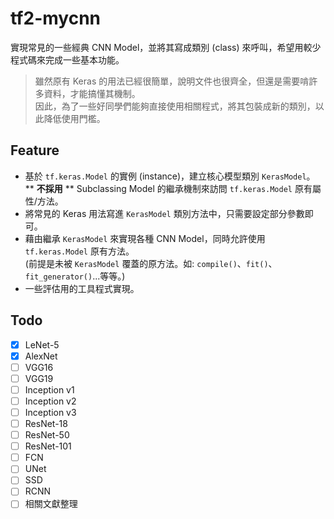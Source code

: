 # tf2-mycnn

實現常見的一些經典 CNN Model，並將其寫成類別 (class) 來呼叫，希望用較少程式碼來完成一些基本功能。

> 雖然原有 Keras 的用法已經很簡單，說明文件也很齊全，但還是需要啃許多資料，才能搞懂其機制。  
> 因此，為了一些好同學們能夠直接使用相關程式，將其包裝成新的類別，以此降低使用門檻。  

## Feature

- 基於 `tf.keras.Model` 的實例 (instance)，建立核心模型類別 `KerasModel`。  
  ** **不採用** ** Subclassing Model 的繼承機制來訪問 `tf.keras.Model` 原有屬性/方法。
- 將常見的 Keras 用法寫進 `KerasModel` 類別方法中，只需要設定部分參數即可。
- 藉由繼承 `KerasModel` 來實現各種 CNN Model，同時允許使用 `tf.keras.Model` 原有方法。  
  (前提是未被 `KerasModel` 覆蓋的原方法。如: `compile()`、`fit()`、`fit_generator()`...等等。)
- 一些評估用的工具程式實現。

## Todo

- [x] LeNet-5
- [x] AlexNet
- [ ] VGG16
- [ ] VGG19
- [ ] Inception v1
- [ ] Inception v2
- [ ] Inception v3
- [ ] ResNet-18
- [ ] ResNet-50
- [ ] ResNet-101
- [ ] FCN
- [ ] UNet
- [ ] SSD
- [ ] RCNN
- [ ] 相關文獻整理
